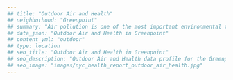 ```yaml
---
## title: "Outdoor Air and Health"
## neighborhood: "Greenpoint"
## summary: "Air pollution is one of the most important environmental threats to urban populations and while all people are exposed, pollutant emissions, levels of exposure, and population vulnerability vary across neighborhoods. Exposures to common air pollutants have been linked to respiratory and cardiovascular diseases, cancers, and premature deaths."
## data_json: "Outdoor Air and Health in Greenpoint"
## content_yml: "outdoor"
## type: location
## seo_title: "Outdoor Air and Health in Greenpoint"
## seo_description: "Outdoor Air and Health data profile for the Greenpoint neighborhood of NYC."
## seo_image: "images/nyc_health_report_outdoor_air_health.jpg"
---
```

